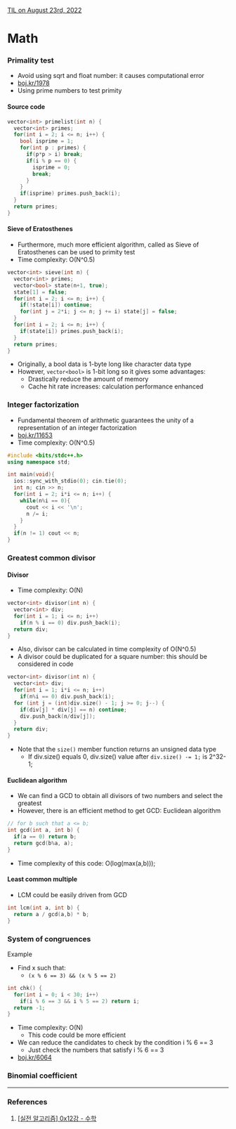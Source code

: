 [TIL on August 23rd, 2022](../../TIL/2022/08/08-23-2022.md)
# **Math**

### Primality test
- Avoid using sqrt and float number: it causes computational error
- [boj.kr/1978](../../Problem%20Solving/boj/Math/1978-08-23-2022.cpp)
- Using prime numbers to test primity

#### Source code
```cpp
vector<int> primelist(int n) {
  vector<int> primes;
  for(int i = 2; i <= n; i++) {
    bool isprime = 1;
    for(int p : primes) {
      if(p*p > i) break;
      if(i % p == 0) {
        isprime = 0;
        break;
      }
    }
    if(isprime) primes.push_back(i);
  }
  return primes;
}
```

#### Sieve of Eratosthenes
- Furthermore, much more efficient algorithm, called as Sieve of Eratosthenes can be used to primity test
- Time complexity: O(N^0.5)

```cpp
vector<int> sieve(int n) {
  vector<int> primes;
  vector<bool> state(n+1, true);
  state[1] = false;
  for(int i = 2; i <= n; i++) {
    if(!state[i]) continue;
    for(int j = 2*i; j <= n; j += i) state[j] = false;
  }
  for(int i = 2; i <= n; i++) {
    if(state[i]) primes.push_back(i);
  }
  return primes;
}
```
- Originally, a bool data is 1-byte long like character data type
- However, `vector<bool>` is 1-bit long so it gives some advantages:
  * Drastically reduce the amount of memory
  * Cache hit rate increases: calculation performance enhanced

### Integer factorization
- Fundamental theorem of arithmetic guarantees the unity of a representation of an integer factorization
- [boj.kr/11653](../../Problem%20Solving/boj/Math/11653-08-23-2022.cpp)
- Time complexity: O(N^0.5)
```cpp
#include <bits/stdc++.h>
using namespace std;

int main(void){
  ios::sync_with_stdio(0); cin.tie(0);
  int n; cin >> n;
  for(int i = 2; i*i <= n; i++) {
    while(n%i == 0){
      cout << i << '\n';
      n /= i;
    }
  }
  if(n != 1) cout << n;
}
```

### Greatest common divisor
#### Divisor
- Time complexity: O(N)
```cpp
vector<int> divisor(int n) {
  vector<int> div;
  for(int i = 1; i <= n; i++)
    if(n % i == 0) div.push_back(i);
  return div;
}
```
- Also, divisor can be calculated in time complexity of O(N^0.5)
- A divisor could be duplicated for a square number: this should be considered in code
```cpp
vector<int> divisor(int n) {
  vector<int> div;
  for(int i = 1; i*i <= n; i++)
    if(n%i == 0) div.push_back(i);
  for (int j = (int)div.size() - 1; j >= 0; j--) {
    if(div[j] * div[j] == n) continue;
    div.push_back(n/div[j]);
  }
  return div;
}
```
- Note that the `size()` member function returns an unsigned data type
  * If div.size() equals 0, div.size() value after `div.size() -= 1;` is 2^32-1;

#### Euclidean algorithm
- We can find a GCD to obtain all divisors of two numbers and select the greatest
- However, there is an efficient method to get GCD: Euclidean algorithm

```cpp
// for b such that a <= b;
int gcd(int a, int b) {
  if(a == 0) return b;
  return gcd(b%a, a);
}
```
- Time complexity of this code: O(log(max(a,b)));

#### Least common multiple
- LCM could be easily driven from GCD
```cpp
int lcm(int a, int b) {
  return a / gcd(a,b) * b;
}
```

### System of congruences
Example
- Find x such that:
  * `(x % 6 == 3) && (x % 5 == 2)`

```cpp
int chk() {
  for(int i = 0; i < 30; i++)
    if(i % 6 == 3 && i % 5 == 2) return i;
  return -1;
}
```
- Time complexity: O(N)
  * This code could be more efficient
- We can reduce the candidates to check by the condition i % 6 == 3
  * Just check the numbers that satisfy i % 6 == 3
- [boj.kr/6064](../../Problem%20Solving/boj/Math/6064-08-24-2022.cpp)


### Binomial coefficient



___


### References
1. [[실전 알고리즘] 0x12강 - 수학](https://blog.encrypted.gg/983)